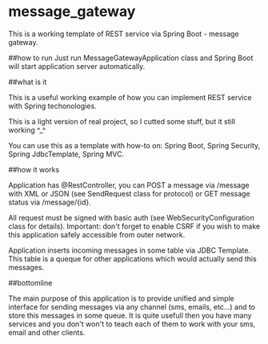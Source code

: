 # message_gateway
This is a working template of REST service via Spring Boot - message gateway.

##how to run
Just run MessageGatewayApplication class and Spring Boot will start application server automatically. 

##what is it

This is a useful working example of how you can implement REST service with Spring techonologies. 

This is a light version of real project, so I cutted some stuff, but it still working ^_^ 

You can use this as a template with how-to on: Spring Boot, Spring Security, Spring JdbcTemplate, Spring MVC.

##how it works 

Application has @RestController, you can POST a message via /message with XML or JSON (see SendRequest class for protocol) or GET message status via /message/{id}. 

All request must be signed with basic auth (see WebSecurityConfiguration class for details). Important: don't forget to enable CSRF if you wish to make this application safely accessible from outer network.

Application inserts incoming messages in some table via JDBC Template. This table is a queque for other applications which would actually send this messages. 

##bottomline

The main purpose of this application is to provide unified and simple interface for sending messages via any channel (sms, emails, etc...) and to store this messages in some queue. It is quite usefull then you have many services and you don't won't to teach each of them to work with your sms, email and other clients.
